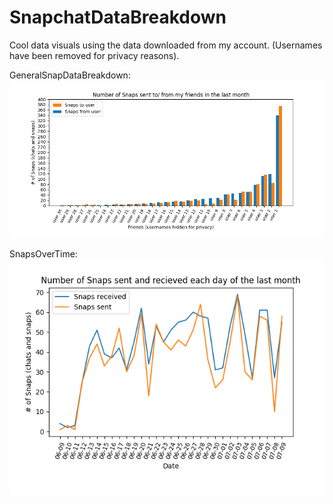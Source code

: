 # SnapchatDataBreakdown

Cool data visuals using the data downloaded from my account. (Usernames have been removed for privacy reasons).

GeneralSnapDataBreakdown:  
![plot](./images/GeneralSnapGraph.png)

SnapsOverTime:  
![plot](./images/SnapOverTimeGraph.png)
